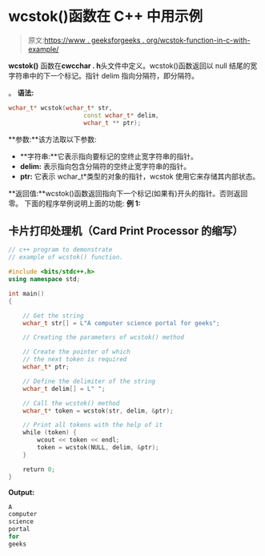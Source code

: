 # wcstok()函数在 C++ 中用示例

> 原文:[https://www . geeksforgeeks . org/wcstok-function-in-c-with-example/](https://www.geeksforgeeks.org/wcstok-function-in-c-with-example/)

**wcstok()** 函数在**cwcchar . h**头文件中定义。wcstok()函数返回以 null 结尾的宽字符串中的下一个标记。指针 delim 指向分隔符，即分隔符。

。
**语法:**

```cpp
wchar_t* wcstok(wchar_t* str, 
                     const wchar_t* delim, 
                     wchar_t ** ptr);
```

**参数:**该方法取以下参数:

*   **字符串:**它表示指向要标记的空终止宽字符串的指针。
*   **delim:** 表示指向包含分隔符的空终止宽字符串的指针。
*   **ptr:** 它表示 wchar_t*类型的对象的指针，wcstok 使用它来存储其内部状态。

**返回值:**wcstok()函数返回指向下一个标记(如果有)开头的指针。否则返回零。
下面的程序举例说明上面的功能:
**例 1:**

## 卡片打印处理机（Card Print Processor 的缩写）

```cpp
// c++ program to demonstrate
// example of wcstok() function.

#include <bits/stdc++.h>
using namespace std;

int main()
{

    // Get the string
    wchar_t str[] = L"A computer science portal for geeks";

    // Creating the parameters of wcstok() method

    // Create the pointer of which
    // the next token is required
    wchar_t* ptr;

    // Define the delimiter of the string
    wchar_t delim[] = L" ";

    // Call the wcstok() method
    wchar_t* token = wcstok(str, delim, &ptr);

    // Print all tokens with the help of it
    while (token) {
        wcout << token << endl;
        token = wcstok(NULL, delim, &ptr);
    }

    return 0;
}
```

**Output:** 

```cpp
A
computer
science
portal
for
geeks
```